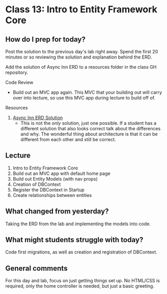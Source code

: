 # Class 13: Intro to Entity Framework Core

## How do I prep for today?

Post the solution to the previous day's lab right away. Spend the first 20 minutes or so reviewing the solution and explanation behind the ERD. 

Add the solution of Async Inn ERD to a resources folder in the class GH repository.

Code Review
  - Build out an MVC app again. This MVC that your building out will carry over
into lecture, so use this MVC app during lecture to build off of.

Resources
1. [Async Inn ERD Solution](./Resources/AsyncInn2.png)
   - This is not the *only* solution, just one possible. If a student has a different solution that also
   looks correct talk about the differences and why. The wonderful thing about architecture is that it can be different from each other and still be correct.

## Lecture
1. Intro to Entity Framework Core
2. Build out an MVC app with default home page
3. Build out Entity Models (with nav props)
2. Creation of DBContext
3. Register the DBContext in Startup
3. Create relationships between entities

## What changed from yesterday? 
Taking the ERD from the lab and implementing the models into code. 

## What might students struggle with today?  
Code first migrations, as well as creation and registration of DBContext.

## General comments
For this day and lab, focus on just getting things set up. No HTML/CSS is required, only
the home controller is needed, but just a basic greeting. 
